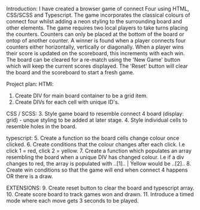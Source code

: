 Introduction:
I have created a browser game of connect Four using HTML, CSS/SCSS and Typescript. The game incorporates the classical colours of connect four whilst adding a neon styling to the surrounding board and other elements. The game requires two local players to take turns placing the counters. Counters can only be placed at the bottom of the board or ontop of another counter. A winner is found when a player connects four counters either horizontally, vertically or diagonally. When a player wins their score is updated on the scoreboard, this increments with each win. The board can be cleared for a re-match using the 'New Game' button which will keep the current scores displayed. The 'Reset' button will clear the board and the scoreboard to start a fresh game.



Project plan:
HTMl:
1. Create DIV for main board container to be a grid item. 
2. Create DIVs for each cell with unique ID's.

CSS / SCSS:
3. Style game board to resemble connect 4 board (display: grid) - unque styling to be added at later stage.
4. Style individual cells to resemble holes in the board.

typescript:
5. Create a function so the board cells change colour once clicked.
6. Create conditions that the colour changes after each click. I.e click 1 = red, click 2 = yellow.
7. Create a function which populates an array resembling the board when a unique DIV has changed colour. I.e if a div changes to red, the array is populated with ..[1].. | Yellow would be ..[2]..
8. Create win conditions so that the game will end when connect 4 happens OR there is a draw.

EXTENSIONS:
9. Create reset button to clear the board and typescript array.
10. Create score board to track games won and drawn.
11. Introduce a timed mode where each move gets 3 seconds to be played.




